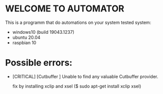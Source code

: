 # WELCOME TO AUTOMATOR

This is a programm that do automations on your system
tested system: 
  - windows10 (build 19043.1237)
  - ubuntu 20.04
  - raspbian 10 


# Possible errors:

- [CRITICAL] [Cutbuffer ] Unable to find any valuable Cutbuffer provider.
    
  fix by installing xclip and xsel ($ sudo apt-get install xclip xsel)
